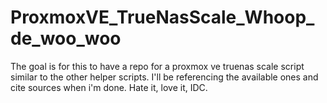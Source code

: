 # ProxmoxVE_TrueNasScale_Whoop_de_woo_woo
The goal is for this to have a repo for a proxmox ve truenas scale script similar to the other helper scripts. I'll be referencing the available ones and cite sources when i'm done. Hate it, love it, IDC. 
